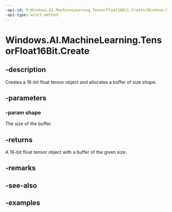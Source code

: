 ```yaml
---
-api-id: M:Windows.AI.MachineLearning.TensorFloat16Bit.Create(Windows.Foundation.Collections.IIterable{System.Int64})
-api-type: winrt method
---
```


<!-- Method syntax.
public TensorFloat16Bit TensorFloat16Bit.Create(IIterable<Int64> shape)
-->

# Windows.AI.MachineLearning.TensorFloat16Bit.Create

## -description
Creates a 16-bit float tensor object and allocates a buffer of size *shape*.

## -parameters
### -param shape
The size of the buffer.

## -returns
A 16-bit float tensor object with a buffer of the given size.

## -remarks

## -see-also

## -examples
